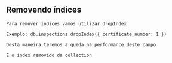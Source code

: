 ## Removendo índices

```
Para remover índices vamos utilizar dropIndex
```

```
Exemplo: db.inspections.dropIndex({ certificate_number: 1 })
```

```
Desta maneira teremos a queda na performance deste campo
```

```
E o index removido da collection
```
